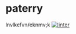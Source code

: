 # paterry
lnvlkefvn/eknmv;k
[![linter](https://github.com/<helena-rocha>/<paterry>/workflows/linter/badge.svg)](https://github.com/marketplace/actions/super-linter)
